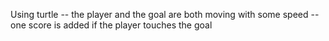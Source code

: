 Using turtle 
-- the player and the goal are both moving with some speed
-- one score is added if the player touches the goal

